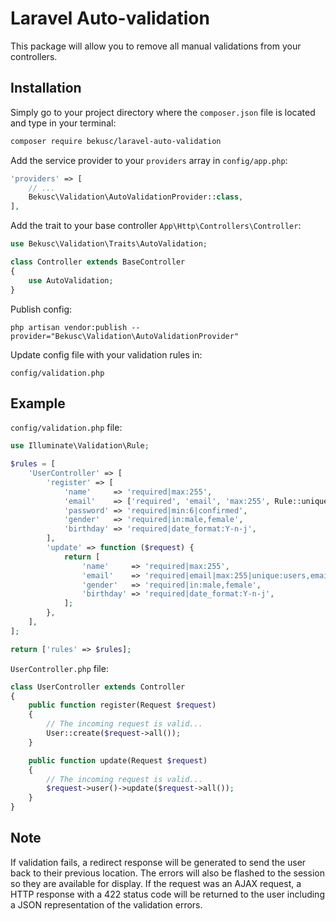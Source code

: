 # Laravel Auto-validation
This package will allow you to remove all manual validations from your controllers.

## Installation
Simply go to your project directory where the `composer.json` file is located and type in your terminal:

```sh
composer require bekusc/laravel-auto-validation
```

Add the service provider to your `providers` array in `config/app.php`:

```php
'providers' => [
    // ...
    Bekusc\Validation\AutoValidationProvider::class,
],
```

Add the trait to your base controller `App\Http\Controllers\Controller`:

```php
use Bekusc\Validation\Traits\AutoValidation;

class Controller extends BaseController
{
    use AutoValidation;
}
```

Publish config:

```
php artisan vendor:publish --provider="Bekusc\Validation\AutoValidationProvider"
```

Update config file with your validation rules in:

```
config/validation.php
```

## Example

`config/validation.php` file:

```php
use Illuminate\Validation\Rule;

$rules = [
    'UserController' => [
        'register' => [
            'name'     => 'required|max:255',
            'email'    => ['required', 'email', 'max:255', Rule::unique('users')->where('status', 1)],
            'password' => 'required|min:6|confirmed',
            'gender'   => 'required|in:male,female',
            'birthday' => 'required|date_format:Y-n-j',
        ],
        'update' => function ($request) {
            return [
                'name'     => 'required|max:255',
                'email'    => 'required|email|max:255|unique:users,email,'.$request->user()->id,
                'gender'   => 'required|in:male,female',
                'birthday' => 'required|date_format:Y-n-j',
            ];
        },
    ],
];

return ['rules' => $rules];
```

`UserController.php` file:

```php
class UserController extends Controller
{
    public function register(Request $request)
    {
        // The incoming request is valid...
        User::create($request->all());
    }

    public function update(Request $request)
    {
        // The incoming request is valid...
        $request->user()->update($request->all());
    }
}
```

## Note
If validation fails, a redirect response will be generated to send the user back to their previous location. The errors will also be flashed to the session so they are available for display. If the request was an AJAX request, a HTTP response with a 422 status code will be returned to the user including a JSON representation of the validation errors.

